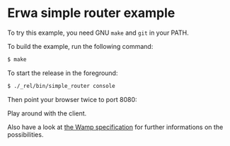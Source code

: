 Erwa simple router example
==========================

To try this example, you need GNU `make` and `git` in your PATH.

To build the example, run the following command:

``` bash
$ make
```

To start the release in the foreground:

``` bash
$ ./_rel/bin/simple_router console
```

Then point your browser twice to port 8080:


Play around with the client.

Also have a look at [the Wamp specification](http://wamp.ws/spec) for further
informations on the possibilities.
